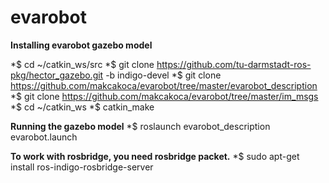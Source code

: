 # evarobot

**Installing evarobot gazebo model**

*$ cd ~/catkin_ws/src
*$ git clone https://github.com/tu-darmstadt-ros-pkg/hector_gazebo.git -b indigo-devel
*$ git clone https://github.com/makcakoca/evarobot/tree/master/evarobot_description
*$ git clone https://github.com/makcakoca/evarobot/tree/master/im_msgs
*$ cd ~/catkin_ws
*$ catkin_make

**Running the gazebo model**
*$ roslaunch evarobot_description evarobot.launch

**To work with rosbridge, you need rosbridge packet.**
*$ sudo apt-get install ros-indigo-rosbridge-server
